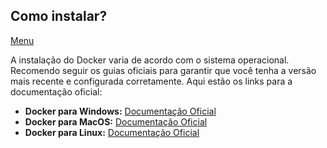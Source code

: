 ## Como instalar?

[Menu](../README.md)

A instalação do Docker varia de acordo com o sistema operacional. Recomendo seguir os guias oficiais para garantir que você tenha a versão mais recente e configurada corretamente. Aqui estão os links para a documentação oficial:

- **Docker para Windows:** [Documentação Oficial](https://docs.docker.com/desktop/setup/install/windows-install/)
- **Docker para MacOS:** [Documentação Oficial](https://docs.docker.com/desktop/setup/install/mac-install/)
- **Docker para Linux:** [Documentação Oficial](https://docs.docker.com/desktop/setup/install/linux/)
